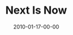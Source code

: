 ---
layout: message
category: message
series: "Next"
title: "Next Is Now"
date: 2010-01-17-00-00
message_id: 597
audio-description: "Todd Henry shares how God uses dreams to inspire greatness in us right now."
audio: "http://s3.amazonaws.com/crossroadsaudiomessages/Next3.mp3"
audio-title: "Next Is Now"
audio-duration: "32:17"
program-description: ""
program: "http://www.crossroads.net/players/media/hq/01_16-17_10Program.pdf"
program-title: "Next Is Now (Program)"
video-description: "Todd Henry shares how God uses dreams to build into us the capacity for greatness."
video-title: "Next Is Now"
video: "https://s3.amazonaws.com/crossroadsvideomessages/Next3.mp4"
video-poster: "https://www.crossroads.net/uploadedfiles/Next3-still.jpg"
---